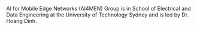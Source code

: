 AI for Mobile Edge Networks (AI4MEN) Group is in School of Electrical and Data Engineering at the University of Technology Sydney and is led by Dr. Hoang Dinh.
